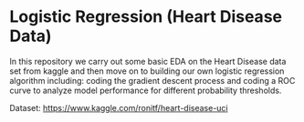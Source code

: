 # Logistic Regression (Heart Disease Data)
In this repository we carry out some basic EDA on the Heart Disease data set from kaggle and then move on to building our own logistic regression algorithm including: coding the gradient descent process and coding a ROC curve to analyze model performance for different probability thresholds.

Dataset: https://www.kaggle.com/ronitf/heart-disease-uci

